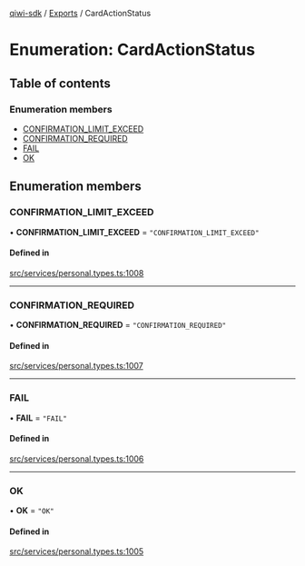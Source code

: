 [qiwi-sdk](../README.md) / [Exports](../modules.md) / CardActionStatus

# Enumeration: CardActionStatus

## Table of contents

### Enumeration members

- [CONFIRMATION\_LIMIT\_EXCEED](CardActionStatus.md#confirmation_limit_exceed)
- [CONFIRMATION\_REQUIRED](CardActionStatus.md#confirmation_required)
- [FAIL](CardActionStatus.md#fail)
- [OK](CardActionStatus.md#ok)

## Enumeration members

### CONFIRMATION\_LIMIT\_EXCEED

• **CONFIRMATION\_LIMIT\_EXCEED** = `"CONFIRMATION_LIMIT_EXCEED"`

#### Defined in

[src/services/personal.types.ts:1008](https://github.com/AlexXanderGrib/node-qiwi-sdk/blob/3eb2fbd/src/services/personal.types.ts#L1008)

___

### CONFIRMATION\_REQUIRED

• **CONFIRMATION\_REQUIRED** = `"CONFIRMATION_REQUIRED"`

#### Defined in

[src/services/personal.types.ts:1007](https://github.com/AlexXanderGrib/node-qiwi-sdk/blob/3eb2fbd/src/services/personal.types.ts#L1007)

___

### FAIL

• **FAIL** = `"FAIL"`

#### Defined in

[src/services/personal.types.ts:1006](https://github.com/AlexXanderGrib/node-qiwi-sdk/blob/3eb2fbd/src/services/personal.types.ts#L1006)

___

### OK

• **OK** = `"OK"`

#### Defined in

[src/services/personal.types.ts:1005](https://github.com/AlexXanderGrib/node-qiwi-sdk/blob/3eb2fbd/src/services/personal.types.ts#L1005)
